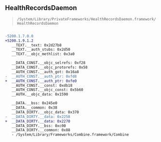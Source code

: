 ## HealthRecordsDaemon

> `/System/Library/PrivateFrameworks/HealthRecordsDaemon.framework/HealthRecordsDaemon`

```diff

-5200.1.7.0.0
+5200.1.9.1.2
   __TEXT.__text: 0x2d27b8
   __TEXT.__auth_stubs: 0x2d50
   __TEXT.__objc_methlist: 0x3a0

   __DATA_CONST.__objc_selrefs: 0xf28
   __DATA_CONST.__objc_protorefs: 0x58
   __AUTH_CONST.__auth_got: 0x16a8
-  __AUTH_CONST.__auth_ptr: 0xfd8
+  __AUTH_CONST.__auth_ptr: 0xfe0
   __AUTH_CONST.__const: 0xdb18
   __AUTH_CONST.__objc_const: 0x5b60
   __AUTH.__objc_data: 0x1590

   __DATA.__bss: 0x245e0
   __DATA.__common: 0x38
   __DATA_DIRTY.__objc_data: 0x370
-  __DATA_DIRTY.__data: 0x2258
+  __DATA_DIRTY.__data: 0x2270
   __DATA_DIRTY.__bss: 0xc00
   __DATA_DIRTY.__common: 0x88
   - /System/Library/Frameworks/Combine.framework/Combine

```
